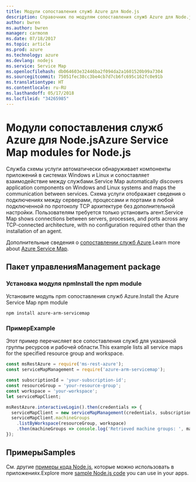```yaml
---
title: Модули сопоставления служб Azure для Node.js
description: Справочник по модулям сопоставления служб Azure для Node.js
author: bwren
ms.author: bwren
manager: carmonm
ms.date: 07/18/2017
ms.topic: article
ms.prod: azure
ms.technology: azure
ms.devlang: nodejs
ms.service: Service Map
ms.openlocfilehash: db064603e32446ba2f094da2a1601520b99a7304
ms.sourcegitcommit: 75051fec38cc3be4cb7d7cb6fc695c162fc0e91b
ms.translationtype: HT
ms.contentlocale: ru-RU
ms.lasthandoff: 05/17/2018
ms.locfileid: "34265985"
---
```

# <a name="azure-service-map-modules-for-nodejs"></a><span data-ttu-id="7d965-103">Модули сопоставления служб Azure для Node.js</span><span class="sxs-lookup"><span data-stu-id="7d965-103">Azure Service Map modules for Node.js</span></span>

<span data-ttu-id="7d965-104">Служба схемы услуги автоматически обнаруживает компоненты приложений в системах Windows и Linux и сопоставляет взаимодействие между службами.</span><span class="sxs-lookup"><span data-stu-id="7d965-104">Service Map automatically discovers application components on Windows and Linux systems and maps the communication between services.</span></span> <span data-ttu-id="7d965-105">Схема услуги отображает сведения о подключениях между серверами, процессами и портами в любой подключенной по протоколу TCP архитектуре без дополнительной настройки. Пользователям требуется только установить агент.</span><span class="sxs-lookup"><span data-stu-id="7d965-105">Service Map shows connections between servers, processes, and ports across any TCP-connected architecture, with no configuration required other than the installation of an agent.</span></span>

<span data-ttu-id="7d965-106">Дополнительные сведения о [сопоставлении служб Azure](https://docs.microsoft.com/azure/operations-management-suite/operations-management-suite-service-map).</span><span class="sxs-lookup"><span data-stu-id="7d965-106">Learn more about [Azure Service Map](https://docs.microsoft.com/azure/operations-management-suite/operations-management-suite-service-map).</span></span>

## <a name="management-package"></a><span data-ttu-id="7d965-107">Пакет управления</span><span class="sxs-lookup"><span data-stu-id="7d965-107">Management package</span></span>

### <a name="install-the-npm-module"></a><span data-ttu-id="7d965-108">Установка модуля npm</span><span class="sxs-lookup"><span data-stu-id="7d965-108">Install the npm module</span></span>

<span data-ttu-id="7d965-109">Установите модуль npm сопоставления служб Azure.</span><span class="sxs-lookup"><span data-stu-id="7d965-109">Install the Azure Service Map npm module</span></span>

```bash
npm install azure-arm-servicemap
```

### <a name="example"></a><span data-ttu-id="7d965-110">Пример</span><span class="sxs-lookup"><span data-stu-id="7d965-110">Example</span></span>

<span data-ttu-id="7d965-111">Этот пример перечисляет все сопоставления служб для указанной группы ресурсов и рабочей области.</span><span class="sxs-lookup"><span data-stu-id="7d965-111">This example lists all service maps for the specified resource group and workspace.</span></span>

```javascript
const msRestAzure = require('ms-rest-azure');
const serviceMapManagement = require('azure-arm-servicemap');

const subscriptionId = 'your-subscription-id';
const resourceGroup = 'your-resource-group';
const workspace = 'your-workspace';
let serviceMapClient;

msRestAzure.interactiveLogin().then(credentials => {
  serviceMapClient = new serviceMapManagement(credentials, subscriptionId);
  serviceMapClient.machineGroups
    .listByWorkspace(resourceGroup, workspace)
    .then(machineGroups => console.log('Retrieved machine groups: ', machineGroups));
});
```

## <a name="samples"></a><span data-ttu-id="7d965-112">Примеры</span><span class="sxs-lookup"><span data-stu-id="7d965-112">Samples</span></span>

<span data-ttu-id="7d965-113">См. другие [примеры кода Node.js](https://azure.microsoft.com/resources/samples/?platform=nodejs), которые можно использовать в приложениях.</span><span class="sxs-lookup"><span data-stu-id="7d965-113">Explore more [sample Node.js code](https://azure.microsoft.com/resources/samples/?platform=nodejs) you can use in your apps.</span></span>
